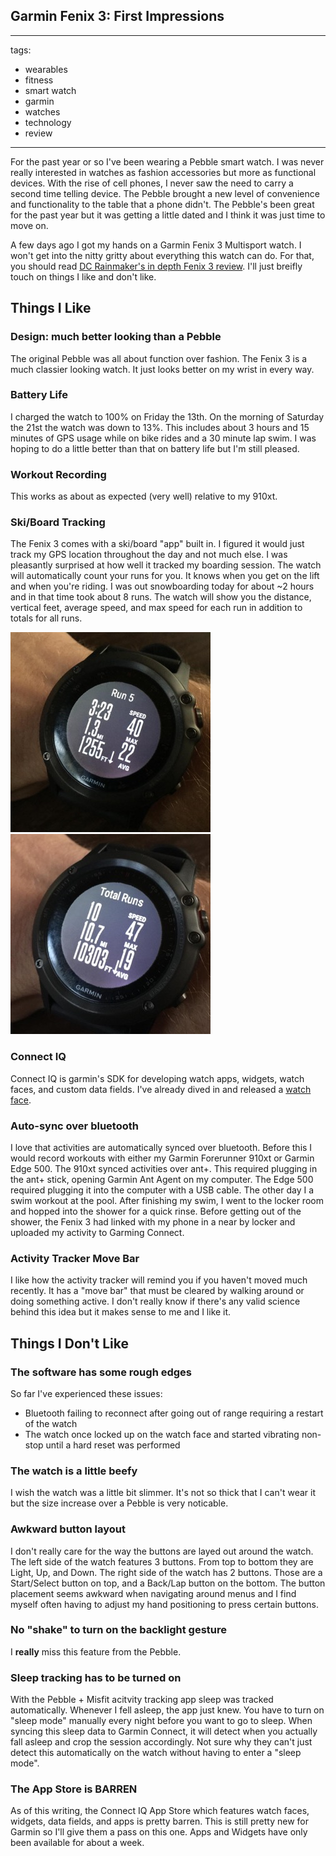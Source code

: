 ## Garmin Fenix 3: First Impressions

---
tags:
- wearables
- fitness
- smart watch
- garmin
- watches
- technology
- review
---

<!-- preview -->
For the past year or so I've been wearing a Pebble smart watch. I was never really interested in watches as fashion  accessories but more as functional devices. With the rise of cell phones, I never saw the need to carry a second time telling device.  The Pebble brought a new level of convenience  and functionality to the table that a phone didn't. The Pebble's been great for the past year but it was getting a little dated and I think it was just time to move on.

A few days ago I got my hands on a Garmin Fenix 3 Multisport watch. I won't get into the nitty gritty about everything this watch can do. For that, you should read [DC Rainmaker's in depth Fenix 3 review](http://www.dcrainmaker.com/2015/03/garmin-fenix3-detailed-review.html). I'll just breifly touch on things I like and don't like.
<!-- /preview -->

## Things I Like

### Design: much better looking than a Pebble
The original Pebble was all about function over fashion. The Fenix 3 is a much classier looking watch. It just looks better on my wrist in every way.

### Battery Life
I charged the watch to 100% on Friday the 13th. On the morning of Saturday the 21st the watch was down to 13%. This includes about 3 hours and 15 minutes of GPS usage while on bike rides and a 30 minute lap swim. I was hoping to do a little better than that on battery life but I'm still pleased.

### Workout Recording
This works as about as expected (very well) relative to my 910xt.

### Ski/Board Tracking
The Fenix 3 comes with a ski/board "app" built in. I figured it would just track my GPS location throughout the day and not much else. I was pleasantly surprised at how well it tracked my boarding session. The watch will automatically count your runs for you. It knows when you get on the lift and when you're riding. I was out snowboarding today for about ~2 hours and in that time took about 8 runs. The watch will show you the distance, vertical feet, average speed, and max speed for each run in addition to totals for all runs.

![](../resources/20150321/rwyETBL.jpeg) ![](../resources/20150321/m89VlsK.jpeg)

### Connect IQ
Connect IQ is garmin's SDK for developing watch apps, widgets, watch faces, and custom data fields. I've already dived in and released a [watch face](https://apps.garmin.com/en-US/apps/2e20cdd8-9a50-4819-9218-54e3b65160b2).

### Auto-sync over bluetooth
I love that activities are automatically synced over bluetooth. Before this I would record workouts with either my Garmin Forerunner 910xt or Garmin Edge 500. The 910xt synced activities over ant+. This required plugging in the ant+ stick, opening Garmin Ant Agent on my computer. The Edge 500 required plugging it into the computer with a USB cable. The other day I a swim workout at the pool. After finishing my swim, I went to the locker room and hopped into the shower for a quick rinse. Before getting out of the shower, the Fenix 3 had linked with my phone in a near by locker and uploaded my activity to Garming Connect.

### Activity Tracker Move Bar
I like how the activity tracker will remind you if you haven't moved much recently. It has a "move bar" that must be cleared by walking around or doing something active. I don't really know if there's any valid science behind this idea but it makes sense to me and I like it.

## Things I Don't Like

### The software has some rough edges
So far I've experienced these issues:
- Bluetooth failing to reconnect after going out of range requiring a restart of the watch
- The watch once locked up on the watch face and started vibrating non-stop until a hard reset was performed

### The watch is a little beefy
I wish the watch was a little bit slimmer. It's not so thick that I can't wear it but the size increase over a Pebble is very noticable.

### Awkward button layout
I don't really care for the way the buttons are layed out around the watch. The left side of the watch features 3 buttons. From top to bottom they are Light, Up, and Down. The right side of the watch has 2 buttons. Those are a Start/Select button on top, and a Back/Lap button on the bottom. The button placement seems awkward when navigating around menus and I find myself often having to adjust my hand positioning to press certain buttons.

### No "shake" to turn on the backlight gesture
I **really** miss this feature from the Pebble.

### Sleep tracking has to be turned on
With the Pebble + Misfit acitvity tracking app sleep was tracked automatically. Whenever I fell asleep, the app just knew. You have to turn on "sleep mode" manually every night before you want to go to sleep. When syncing this sleep data to Garmin Connect, it will detect when you actually fall asleep and crop the session accordingly. Not sure why they can't just detect this automatically on the watch without having to enter a "sleep mode".

### The App Store is BARREN
As of this writing, the Connect IQ App Store which features watch faces, widgets, data fields, and apps is pretty barren. This is still pretty new for Garmin so I'll give them a pass on this one. Apps and Widgets have only been available for about a week.